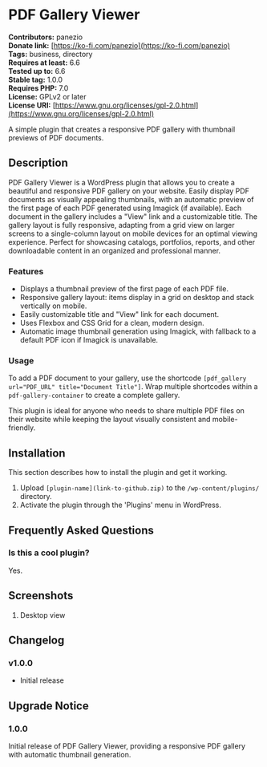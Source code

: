 # PDF Gallery Viewer

**Contributors:** panezio  
**Donate link:** [https://ko-fi.com/panezio](https://ko-fi.com/panezio)  
**Tags:** business, directory  
**Requires at least:** 6.6  
**Tested up to:** 6.6  
**Stable tag:** 1.0.0  
**Requires PHP:** 7.0  
**License:** GPLv2 or later  
**License URI:** [https://www.gnu.org/licenses/gpl-2.0.html](https://www.gnu.org/licenses/gpl-2.0.html)  

A simple plugin that creates a responsive PDF gallery with thumbnail previews of PDF documents.

## Description

PDF Gallery Viewer is a WordPress plugin that allows you to create a beautiful and responsive PDF gallery on your website. Easily display PDF documents as visually appealing thumbnails, with an automatic preview of the first page of each PDF generated using Imagick (if available). Each document in the gallery includes a "View" link and a customizable title. The gallery layout is fully responsive, adapting from a grid view on larger screens to a single-column layout on mobile devices for an optimal viewing experience. Perfect for showcasing catalogs, portfolios, reports, and other downloadable content in an organized and professional manner.

### Features
- Displays a thumbnail preview of the first page of each PDF file.
- Responsive gallery layout: items display in a grid on desktop and stack vertically on mobile.
- Easily customizable title and "View" link for each document.
- Uses Flexbox and CSS Grid for a clean, modern design.
- Automatic image thumbnail generation using Imagick, with fallback to a default PDF icon if Imagick is unavailable.

### Usage
To add a PDF document to your gallery, use the shortcode `[pdf_gallery url="PDF_URL" title="Document Title"]`. Wrap multiple shortcodes within a `pdf-gallery-container` to create a complete gallery.

This plugin is ideal for anyone who needs to share multiple PDF files on their website while keeping the layout visually consistent and mobile-friendly.

## Installation

This section describes how to install the plugin and get it working.

1. Upload `[plugin-name](link-to-github.zip)` to the `/wp-content/plugins/` directory.
2. Activate the plugin through the 'Plugins' menu in WordPress.

## Frequently Asked Questions

### Is this a cool plugin?

Yes.

## Screenshots

1. Desktop view


## Changelog

### v1.0.0
* Initial release

## Upgrade Notice

### 1.0.0
Initial release of PDF Gallery Viewer, providing a responsive PDF gallery with automatic thumbnail generation.
